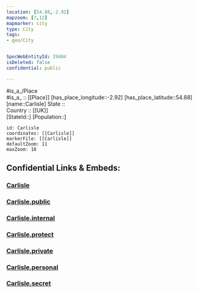 ```yaml
---
location: [54.88,-2.92] 
mapzoom: [7,12] 
mapmarker: city 
type: City
tags:
- geo/City


SpocWebEntityId: 29484
isDeleted: false
confidential: public

---
```

#is_a_/Place  
#is_a_ :: [[Place]] 
[has_place_longitude::-2.92] 
[has_place_latitude::54.88] 
[name::Carlisle] 
State ::  
Country :: [[UK]]  
[StateId::] 
[Population::] 



```leaflet
id: Carlisle
coordinates: [[Carlisle]] 
markerFile: [[Carlisle]] 
defaultZoom: 11 
maxZoom: 18
```


## Confidential Links & Embeds: 

### [Carlisle](/_Standards/Earth/Continent/Europe/Europe~North/UK/England/Regions~England/North_West_England/Cumbria/cities~Cumbria/Carlisle.md) 

### [Carlisle.public](/_public/Earth/Continent/Europe/Europe~North/UK/England/Regions~England/North_West_England/Cumbria/cities~Cumbria/Carlisle.public.md) 

### [Carlisle.internal](/_internal/Earth/Continent/Europe/Europe~North/UK/England/Regions~England/North_West_England/Cumbria/cities~Cumbria/Carlisle.internal.md) 

### [Carlisle.protect](/_protect/Earth/Continent/Europe/Europe~North/UK/England/Regions~England/North_West_England/Cumbria/cities~Cumbria/Carlisle.protect.md) 

### [Carlisle.private](/_private/Earth/Continent/Europe/Europe~North/UK/England/Regions~England/North_West_England/Cumbria/cities~Cumbria/Carlisle.private.md) 

### [Carlisle.personal](/_personal/Earth/Continent/Europe/Europe~North/UK/England/Regions~England/North_West_England/Cumbria/cities~Cumbria/Carlisle.personal.md) 

### [Carlisle.secret](/_secret/Earth/Continent/Europe/Europe~North/UK/England/Regions~England/North_West_England/Cumbria/cities~Cumbria/Carlisle.secret.md)

